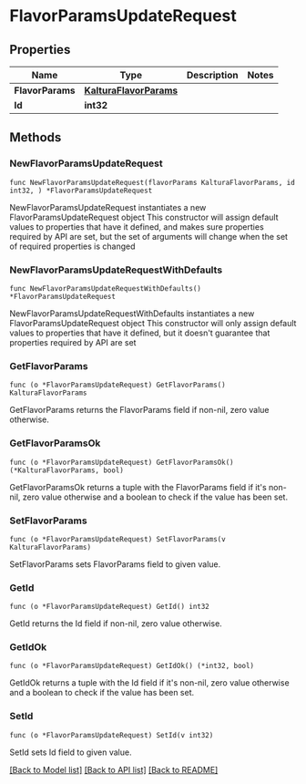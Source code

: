 # FlavorParamsUpdateRequest

## Properties

Name | Type | Description | Notes
------------ | ------------- | ------------- | -------------
**FlavorParams** | [**KalturaFlavorParams**](KalturaFlavorParams.md) |  | 
**Id** | **int32** |  | 

## Methods

### NewFlavorParamsUpdateRequest

`func NewFlavorParamsUpdateRequest(flavorParams KalturaFlavorParams, id int32, ) *FlavorParamsUpdateRequest`

NewFlavorParamsUpdateRequest instantiates a new FlavorParamsUpdateRequest object
This constructor will assign default values to properties that have it defined,
and makes sure properties required by API are set, but the set of arguments
will change when the set of required properties is changed

### NewFlavorParamsUpdateRequestWithDefaults

`func NewFlavorParamsUpdateRequestWithDefaults() *FlavorParamsUpdateRequest`

NewFlavorParamsUpdateRequestWithDefaults instantiates a new FlavorParamsUpdateRequest object
This constructor will only assign default values to properties that have it defined,
but it doesn't guarantee that properties required by API are set

### GetFlavorParams

`func (o *FlavorParamsUpdateRequest) GetFlavorParams() KalturaFlavorParams`

GetFlavorParams returns the FlavorParams field if non-nil, zero value otherwise.

### GetFlavorParamsOk

`func (o *FlavorParamsUpdateRequest) GetFlavorParamsOk() (*KalturaFlavorParams, bool)`

GetFlavorParamsOk returns a tuple with the FlavorParams field if it's non-nil, zero value otherwise
and a boolean to check if the value has been set.

### SetFlavorParams

`func (o *FlavorParamsUpdateRequest) SetFlavorParams(v KalturaFlavorParams)`

SetFlavorParams sets FlavorParams field to given value.


### GetId

`func (o *FlavorParamsUpdateRequest) GetId() int32`

GetId returns the Id field if non-nil, zero value otherwise.

### GetIdOk

`func (o *FlavorParamsUpdateRequest) GetIdOk() (*int32, bool)`

GetIdOk returns a tuple with the Id field if it's non-nil, zero value otherwise
and a boolean to check if the value has been set.

### SetId

`func (o *FlavorParamsUpdateRequest) SetId(v int32)`

SetId sets Id field to given value.



[[Back to Model list]](../README.md#documentation-for-models) [[Back to API list]](../README.md#documentation-for-api-endpoints) [[Back to README]](../README.md)



